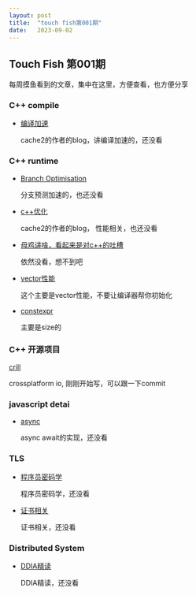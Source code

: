 ```yaml
---
layout: post
title:  "touch fish第001期"
date:   2023-09-02
---
```



## Touch Fish 第001期

每周摸鱼看到的文章，集中在这里，方便查看，也方便分享

### C++ compile

+ [编译加速](https://codingnest.com/the-little-things-speeding-up-c-compilation/)

  cache2的作者的blog，讲编译加速的，还没看


### C++ runtime
+ [Branch Optimisation](https://github.com/maxlucuta/semi-static-conditions/)

  分支预测加速的，也还没看

+ [c++优化](https://codingnest.com/the-little-things-everyday-efficiencies/#bulkdatatransformation)

  cache2的作者的blog， 性能相关，也还没看

+ [母鸡讲啥，看起来是对c++的吐槽](https://www.thecodedmessage.com/posts/c++-papercuts/)

  依然没看，想不到吧

+ [vector性能](https://www.foonathan.net/2023/08/static-constexpr-integral_constant/)

  这个主要是vector性能，不要让编译器帮你初始化

+ [constexpr](https://www.foonathan.net/2023/08/static-constexpr-integral_constant/)

  主要是size的



### C++ 开源项目

[crill](https://github.com/crill-dev/crill)

  crossplatform io, 刚刚开始写，可以跟一下commit


### javascript detai

+ [async](https://akashhamirwasia.com/blog/internals-of-async-await-in-javascript/?continueFlag=ee6d1e8da2c2355d1bbfd36692739eb8)

  async await的实现，还没看

### TLS

+ [程序员密码学](https://thiscute.world/posts/practical-cryptography-basics-1/?continueFlag=ee6d1e8da2c2355d1bbfd36692739eb8)

  程序员密码学，还没看

+ [证书相关](https://www.kawabangga.com/posts/5330?continueFlag=ee6d1e8da2c2355d1bbfd36692739eb8)

  证书相关，还没看

### Distributed System

+ [DDIA精读](https://ddia.qtmuniao.com/?continueFlag=ee6d1e8da2c2355d1bbfd36692739eb8#/)

  DDIA精读，还没看
